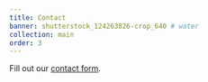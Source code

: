 ```yaml
---
title: Contact
banner: shutterstock_124263826-crop_640 # water
collection: main
order: 3
---
```


<div id="wufoo-zau5os11jq9c3e"> Fill out our <a href="https://vela.wufoo.com/forms/zau5os11jq9c3e">contact form</a>. </div> <script type="text/javascript"> var zau5os11jq9c3e; (function(d, t) { var s = d.createElement(t), options = { 'userName':'vela', 'formHash':'zau5os11jq9c3e', 'autoResize':true, 'height':'569', 'async':true, 'host':'wufoo.com', 'header':'hide', 'ssl':true }; s.src = ('https:' == d.location.protocol ?'https://':'http://') + 'secure.wufoo.com/scripts/embed/form.js'; s.onload = s.onreadystatechange = function() { var rs = this.readyState; if (rs) if (rs != 'complete') if (rs != 'loaded') return; try { zau5os11jq9c3e = new WufooForm(); zau5os11jq9c3e.initialize(options); zau5os11jq9c3e.display(); } catch (e) { } }; var scr = d.getElementsByTagName(t)[0], par = scr.parentNode; par.insertBefore(s, scr); })(document, 'script'); </script>
